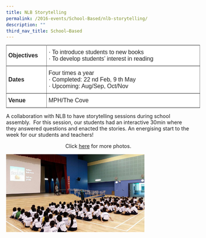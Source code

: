 ```yaml
---
title: NLB Storytelling
permalink: /2016-events/School-Based/nlb-storytelling/
description: ""
third_nav_title: School–Based
---
```

<style type="text/css">
.tg  {border-collapse:collapse;border-spacing:0;margin:0px auto;}
.tg td{border-color:black;border-style:solid;border-width:1px;font-family:Arial, sans-serif;font-size:14px;
  overflow:hidden;padding:10px 5px;word-break:normal;}
.tg th{border-color:black;border-style:solid;border-width:1px;font-family:Arial, sans-serif;font-size:14px;
  font-weight:normal;overflow:hidden;padding:10px 5px;word-break:normal;}
.tg .tg-ejbf{background-color:#FFF;border-color:inherit;color:#222;font-size:16px;text-align:left;vertical-align:top}
.tg .tg-x4x2{background-color:#FFF;border-color:inherit;color:#222;font-size:16px;font-weight:bold;text-align:left;
  vertical-align:middle}
</style>
<table class="tg" style="undefined;table-layout: fixed; width: 530px">
<colgroup>
<col style="width: 110px">
<col style="width: 420px">
</colgroup>
<tbody>
  <tr>
    <td class="tg-x4x2">Objectives</td>
    <td class="tg-ejbf">· To introduce students to new books<br>· To develop students’ interest in reading</td>
  </tr>
  <tr>
    <td class="tg-x4x2">Dates</td>
    <td class="tg-ejbf">Four times a year<br>·  Completed: 22 nd  Feb, 9 th  May<br>·  Upcoming: Aug/Sep, Oct/Nov</td>
  </tr>
  <tr>
    <td class="tg-x4x2">Venue</td>
    <td class="tg-ejbf">MPH/The Cove</td>
  </tr>
</tbody>
</table>

A collaboration with NLB to have storytelling sessions during school assembly.  For this session, our students had an interactive 30min where they answered questions and enacted the stories. An energising start to the week for our students and teachers!

<center>Click <a href="https://www.flickr.com/photos/142848383@N02/sets/72157668197611616/">here</a> for more photos.</center>

<img src="/images/2016%20NLB.jpeg" 
     style="width:75%">